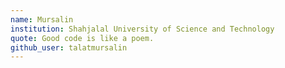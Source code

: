 ```yaml
---
name: Mursalin
institution: Shahjalal University of Science and Technology
quote: Good code is like a poem.
github_user: talatmursalin
---
```

